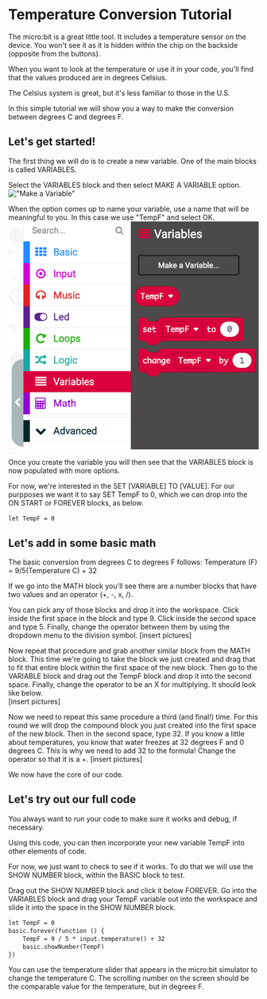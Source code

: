# Temperature Conversion Tutorial
The micro:bit is a great little tool. It includes a temperature sensor on the device. You won't see it as it is hidden within the chip on the backside (opposite from the buttons).

When you want to look at the temperature or use it in your code, you'll find that the values produced are in degrees Celsius.

The Celsius system is great, but it's less familiar to those in the U.S.

In this simple tutorial we will show you a way to make the conversion between degrees C and degrees F.

## Let's get started!

The first thing we will do is to create a new variable. One of the main blocks is called VARIABLES.

Select the VARIABLES block and then select MAKE A VARIABLE option.
!["Make a Variable"](../makevariable.png)

When the option comes up to name your variable, use a name that will be meaningful to you. In this case we use "TempF" and select OK.
!["Options after creating variable"](variablemade.png)

Once you create the variable you will then see that the VARIABLES block is now populated with more options. 

For now, we're interested in the SET [VARIABLE] TO [VALUE]. For our purpposes we want it to say SET TempF to 0, which we can drop into the ON START or FOREVER blocks, as below. 

```blocks
let TempF = 0
```
## Let's add in some basic math

The basic conversion from degrees C to degrees F follows:
Temperature (F) = 9/5(Temperature C) + 32

If we go into the MATH block you'll see there are a number blocks that have two values and an operator (+, -, x, /).

You can pick any of those blocks and drop it into the workspace. Click inside the first space in the block and type 9. Click inside the second space and type 5. Finally, change the operator between them by using the dropdown menu to the division symbol.
[insert pictures]

Now repeat that procedure and grab another similar block from the MATH block. This time we're going to take the block we just created and drag that to fit that entire block within the first space of the new block. 
Then go to the VARIABLE block and drag out the TempF block and drop it into the second space. Finally, change the operator to be an X for multiplying. It should look like below.  
[insert pictures]

Now we need to repeat this same procedure a third (and final!) time. For this round we will drop the compound block you just created into the first space of the new block. Then in the second space, type 32. If you know a little about temperatures, you know that water freezes at 32 degrees F and 0 degrees C. This is why we need to add 32 to the formula! Change the operator so that it is a +. 
[insert pictures]

We now have the core of our code. 

## Let's try out our full code
You always want to run your code to make sure it works and debug, if necessary. 

Using this code, you can then incorporate your new variable TempF into other elements of code.

For now, we just want to check to see if it works. To do that we will use the SHOW NUMBER block, within the BASIC block to test. 

Drag out the SHOW NUMBER block and click it below FOREVER. Go into the VARIABLES block and drag your TempF variable out into the workspace and slide it into the space in the SHOW NUMBER block. 
 
```blocks
let TempF = 0
basic.forever(function () {
    TempF = 9 / 5 * input.temperature() + 32
    basic.showNumber(TempF)
})
```
You can use the temperature slider that appears in the micro:bit simulator to change the temperature C. 
The scrolling number on the screen should be the comparable value for the temperature, but in degrees F.   